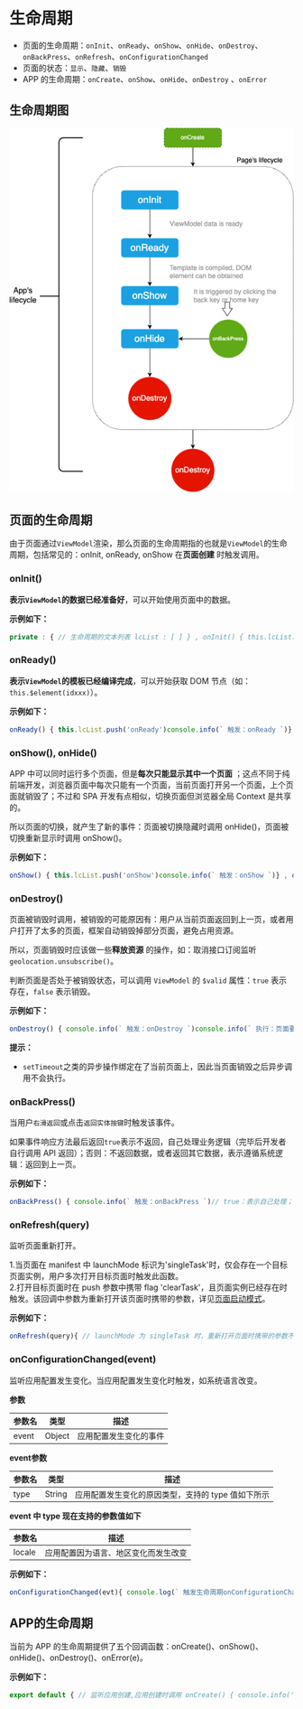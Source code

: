 <!-- 源地址: https://iot.mi.com/vela/quickapp/zh/guide/framework/script/lifecycle.html -->

# 生命周期

  * 页面的生命周期：`onInit`、`onReady`、`onShow`、`onHide`、`onDestroy`、`onBackPress`、`onRefresh`、`onConfigurationChanged`
  * 页面的状态：`显示`、`隐藏`、`销毁`
  * APP 的生命周期：`onCreate`、`onShow`、`onHide`、`onDestroy` 、`onError`

## 生命周期图

![生命周期图](../../../images/life.png)

## 页面的生命周期

由于页面通过`ViewModel`渲染，那么页面的生命周期指的也就是`ViewModel`的生命周期，包括常见的：onInit, onReady, onShow 在**页面创建** 时触发调用。

### onInit()

**表示`ViewModel`的数据已经准备好**，可以开始使用页面中的数据。

**示例如下：**
```javascript
private : { // 生命周期的文本列表 lcList : [ ] } , onInit() { this.lcList.push('onInit')console.info(` 触发：onInit `)// 执行：获取ViewModel的lcList属性：onInit console.info(` 执行：获取ViewModel的lcList属性： ${ this.lcList } `)// $app信息 console.info(` 获取：manifest.json的config.data的数据： ${ this . $app . $data.name } `)console.info(` 获取：APP文件中的数据： ${ this . $app . $def.data1.name } `)console.info(` 执行：APP文件中的方法 ` , this . $app . $def.method1())}
```

### onReady()

**表示`ViewModel`的模板已经编译完成**，可以开始获取 DOM 节点（如：`this.$element(idxxx)`）。

**示例如下：**
```javascript
onReady() { this.lcList.push('onReady')console.info(` 触发：onReady `)}
```

### onShow(), onHide()

APP 中可以同时运行多个页面，但是**每次只能显示其中一个页面** ；这点不同于纯前端开发，浏览器页面中每次只能有一个页面，当前页面打开另一个页面，上个页面就销毁了；不过和 SPA 开发有点相似，切换页面但浏览器全局 Context 是共享的。

所以页面的切换，就产生了新的事件：页面被切换隐藏时调用 onHide()，页面被切换重新显示时调用 onShow()。

**示例如下：**
```javascript
onShow() { this.lcList.push('onShow')console.info(` 触发：onShow `)} , onHide() { this.lcList.push('onHide')console.info(` 触发：onHide `)}
```

### onDestroy()

页面被销毁时调用，被销毁的可能原因有：用户从当前页面返回到上一页，或者用户打开了太多的页面，框架自动销毁掉部分页面，避免占用资源。

所以，页面销毁时应该做一些**释放资源** 的操作，如：取消接口订阅监听`geolocation.unsubscribe()`。

判断页面是否处于被销毁状态，可以调用 `ViewModel` 的 `$valid` 属性：`true` 表示存在，`false` 表示销毁。

**示例如下：**
```javascript
onDestroy() { console.info(` 触发：onDestroy `)console.info(` 执行：页面要被销毁，销毁状态： ${ this . $valid } ，应该做取消接口订阅监听的操作: geolocation.unsubscribe() `)// true，即将销毁 setTimeout(function() { // 页面已销毁，不会执行 console.info(` 执行：页面已被销毁，不会执行 `)} . bind(this), 0)}
```

**提示：**

  * `setTimeout`之类的异步操作绑定在了当前页面上，因此当页面销毁之后异步调用不会执行。

### onBackPress()

当用户`右滑返回`或点击`返回实体按键`时触发该事件。

如果事件响应方法最后返回`true`表示不返回，自己处理业务逻辑（完毕后开发者自行调用 API 返回）；否则：不返回数据，或者返回其它数据，表示遵循系统逻辑：返回到上一页。

**示例如下：**
```javascript
onBackPress() { console.info(` 触发：onBackPress `)// true：表示自己处理；否则默认返回上一页 // return true }
```

### onRefresh(query)

监听页面重新打开。

1.当页面在 manifest 中 launchMode 标识为'singleTask'时，仅会存在一个目标页面实例，用户多次打开目标页面时触发此函数。  
2.打开目标页面时在 push 参数中携带 flag 'clearTask'，且页面实例已经存在时触发。该回调中参数为重新打开该页面时携带的参数，详见[页面启动模式](</vela/quickapp/zh/guide/framework/other/launch-mode.html>)。

**示例如下：**
```javascript
onRefresh(query){ // launchMode 为 singleTask 时，重新打开页面时携带的参数不会自动更新到页面 this 对象上 // 需要在此处从 query 中拿到并手动更新 console.log('page refreshed!!!')}
```

### onConfigurationChanged(event)

监听应用配置发生变化。当应用配置发生变化时触发，如系统语言改变。

**参数**

参数名 | 类型 | 描述  
---|:---:|---  
event | Object | 应用配置发生变化的事件  
  
**event参数**

参数名 | 类型 | 描述  
---|:---:|---  
type | String | 应用配置发生变化的原因类型，支持的 type 值如下所示  
  
**event 中 type 现在支持的参数值如下**

参数名 | 描述  
---|---  
locale | 应用配置因为语言、地区变化而发生改变  
  
**示例如下：**
```javascript
onConfigurationChanged(evt){ console.log(` 触发生命周期onConfigurationChanged, 配置类型： ${ evt.type } `)}
```

## APP的生命周期

当前为 APP 的生命周期提供了五个回调函数：onCreate()、onShow()、onHide()、onDestroy()、onError(e)。

**示例如下：**
```javascript
export default { // 监听应用创建,应用创建时调用 onCreate() { console.info('Application onCreate')} , // 监听应用返回前台,应用返回前台时调用 onShow() { console.info('Application onShow')} , // 监听应用退到后台,应用退到后台时调用 onHide() { console.info('Application onHide')} , // 监听应用销毁,应用销毁时调用 onDestroy() { console.info('Application onDesteroy')} , // 监听应用报错,应用捕获异常时调用,参数为Error对象。 onError(e){ console.log('Application onError' , e)} , // 暴露给所有页面，在页面中通过：this.$app.$def.method1()访问 method1() { console.info('这是APP的方法')} , // 暴露给所有页面，在页面中通过：this.$app.$def.data1访问 data1 : { name : '这是APP存的数据' } }
```
